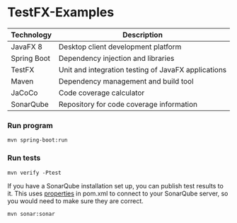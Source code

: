 # TestFX-Examples

| Technology  | Description |
| ----------- | ----------- |
| JavaFX 8    | Desktop client development platform |
| Spring Boot | Dependency injection and libraries |
| TestFX      | Unit and integration testing of JavaFX applications |
| Maven       | Dependency management and build tool |
| JaCoCo      | Code coverage calculator |
| SonarQube   | Repository for code coverage information |

### Run program

`mvn spring-boot:run`

### Run tests

`mvn verify -Ptest`

If you have a SonarQube installation set up, you can publish test results to it. This uses [properties](https://github.com/charlesrgould/TestFX-Examples/blob/master/pom.xml#L22-L26) in pom.xml to connect to your SonarQube server, so you would need to make sure they are correct.

`mvn sonar:sonar`
